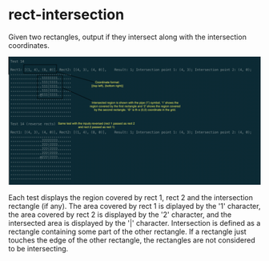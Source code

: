 # rect-intersection
Given two rectangles, output if they intersect along with the intersection coordinates.

![rect-intersection](rect-intersection.png)

Each test displays the region covered by rect 1, rect 2 and the intersection rectangle (if any). The area covered by rect 1 is diplayed by the '1' character, the area covered by rect 2 is displayed by the '2' character, and the intersected area is displayed by the '|' character. Intersection is defined as a rectangle containing some part of the other rectangle. If a rectangle just touches the edge of the other rectangle, the rectangles are not considered to be intersecting.
